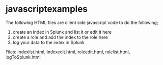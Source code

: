javascriptexamples
==================

The following HTML files are client side javascript code to do the following;
1) create an index in Splunk and list it or edit it here
2) create a role and add the index to the role here
3) log your data to the index in Splunk

Files: indexlist.html, indexedit.html, roleedit.html, rolelist.html, logToSplunk.html
